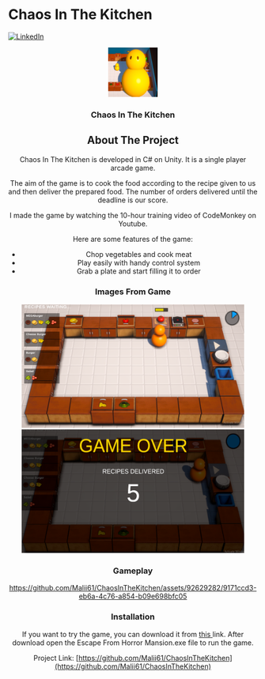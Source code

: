 # Chaos In The Kitchen

<a name="readme-top"></a>

[![LinkedIn][linkedin-shield]][linkedin-url]


<div align="center">
  <a href="https://github.com/Malii61/EscapeFromHorrorMansion">
    <img src="Images/logo.png" alt="Logo" width="100" height="100">
  </a>

  <h3 align="center">Chaos In The Kitchen</h3>

<!-- ABOUT THE PROJECT -->
## About The Project

Chaos In The Kitchen is developed in C# on Unity. It is a single player arcade game.
 
The aim of the game is to cook the food according to the recipe given to us and then deliver the prepared food. The number of orders delivered until the deadline is our score.

I made the game by watching the 10-hour training video of CodeMonkey on Youtube.
 
Here are some features of the game:
* Chop vegetables and cook meat
* Play easily with handy control system
* Grab a plate and start filling it to order
  
### Images From Game
  <img src="/Images/in%20game%201.png" width="450" height="250"/>
  <img src="/Images/in%20game%202.png" width="450" height="250"/>
  


 ### Gameplay
https://github.com/Malii61/ChaosInTheKitchen/assets/92629282/9171ccd3-eb6a-4c76-a854-b09e698bfc05
  
### Installation
 <a>
    If you want to try the game, you can download it from <a href="https://github.com/Malii61/ChaosInTheKitchen/blob/main/Build"> this </a> link. After download open the Escape From Horror Mansion.exe file to run the game.


   
   
Project Link: [https://github.com/Malii61/ChaosInTheKitchen](https://github.com/Malii61/ChaosInTheKitchen)


[linkedin-shield]: https://img.shields.io/badge/-LinkedIn-black.svg?style=for-the-badge&logo=linkedin&colorB=555
[linkedin-url]: https://www.linkedin.com/in/muhammed-ali-tural/
 


